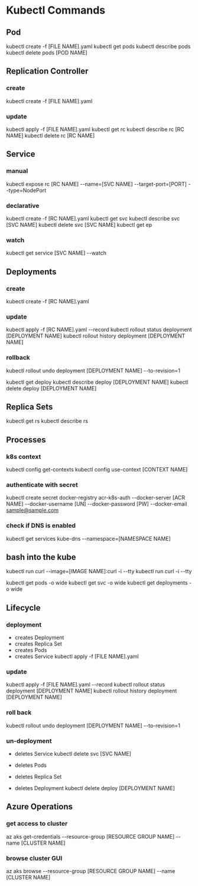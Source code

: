 # Kubectl Commands

## Pod
kubectl create -f [FILE NAME].yaml
kubectl get pods
kubectl describe pods
kubectl delete pods [POD NAME]

## Replication Controller
### create
kubectl create -f [FILE NAME].yaml

### update
kubectl apply -f [FILE NAME].yaml
kubectl get rc
kubectl describe rc [RC NAME]
kubectl delete rc [RC NAME]

## Service
### manual
kubectl expose rc [RC NAME] --name=[SVC NAME] --target-port=[PORT] --type=NodePort

### declarative
kubectl create -f [RC NAME].yaml
kubectl get svc
kubectl describe svc [SVC NAME]
kubectl delete svc [SVC NAME]
kubectl get ep

### watch
kubectl get service [SVC NAME] --watch

## Deployments
### create
kubectl create -f [RC NAME].yaml

### update
kubectl apply -f [RC NAME].yaml --record
kubectl rollout status deployment [DEPLOYMENT NAME]
kubectl rollout history deployment [DEPLOYMENT NAME]

### rollback
kubectl rollout undo deployment [DEPLOYMENT NAME] --to-revision=1

kubectl get deploy
kubectl describe deploy [DEPLOYMENT NAME]
kubectl delete deploy [DEPLOYMENT NAME]

## Replica Sets
kubectl get rs
kubectl describe rs

## Processes
### k8s context
kubectl config get-contexts
kubectl config use-context [CONTEXT NAME]

### authenticate with secret
kubectl create secret docker-registry acr-k8s-auth --docker-server [ACR NAME] --docker-username [UN] --docker-password [PW] --docker-email sample@sample.com

### check if DNS is enabled
kubectl get services kube-dns --namespace=[NAMESPACE NAME]

## bash into the kube
kubectl run curl --image=[IMAGE NAME]:curl -i --tty
kubectl run curl -i --tty

kubectl get pods -o wide
kubectl get svc -o wide
kubectl get deployments -o wide

## Lifecycle
### deployment
- creates Deployment
- creates Replica Set
- creates Pods
- creates Service
kubectl apply -f [FILE NAME].yaml

### update
kubectl apply -f [FILE NAME].yaml --record
kubectl rollout status deployment [DEPLOYMENT NAME]
kubectl rollout history deployment [DEPLOYMENT NAME]

### roll back
kubectl rollout undo deployment [DEPLOYMENT NAME] --to-revision=1

### un-deployment
- deletes Service
kubectl delete svc [SVC NAME]

- deletes Pods
- deletes Replica Set
- deletes Deployment
kubectl delete deploy [DEPLOYMENT NAME]

## Azure Operations
### get access to cluster
az aks get-credentials --resource-group [RESOURCE GROUP NAME] --name [CLUSTER NAME]

### browse cluster GUI
az aks browse --resource-group [RESOURCE GROUP NAME] --name [CLUSTER NAME]